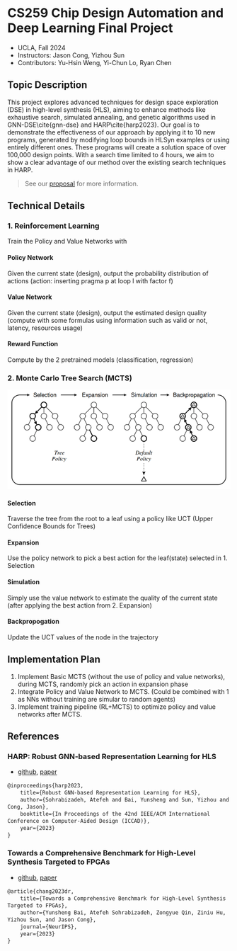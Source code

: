 # CS259 Chip Design Automation and Deep Learning Final Project
- UCLA, Fall 2024
- Instructors: Jason Cong, Yizhou Sun
- Contributors: Yu-Hsin Weng, Yi-Chun Lo, Ryan Chen

## Topic Description
This project explores advanced techniques for design space exploration (DSE) in high-level synthesis (HLS), aiming to enhance methods like exhaustive search, simulated annealing, and genetic algorithms used in GNN-DSE\cite{gnn-dse} and HARP\cite{harp2023}. Our goal is to demonstrate the effectiveness of our approach by applying it to 10 new programs, generated by modifying loop bounds in HLSyn examples or using entirely different ones. These programs will create a solution space of over 100,000 design points. With a search time limited to 4 hours, we aim to show a clear advantage of our method over the existing search techniques in HARP.
> See our [proposal](documentations/proposal.pdf) for more information.

## Technical Details
### 1. Reinforcement Learning
Train the Policy and Value Networks with
#### Policy Network
Given the current state (design), output the probability distribution of actions (action: inserting pragma p at loop l with factor f)
#### Value Network
Given the current state (design), output the estimated design quality (compute with some formulas using information such as valid or not, latency, resources usage)
#### Reward Function
Compute by the 2 pretrained models (classification, regression)
### 2. Monte Carlo Tree Search (MCTS)
![](doc/MCTS-algorithm-overview.png)

#### Selection
Traverse the tree from the root to a leaf using a policy like UCT (Upper Confidence Bounds for Trees)
#### Expansion
Use the policy network to pick a best action for the leaf(state) selected in 1. Selection
#### Simulation
Simply use the value network to estimate the quality of the current state (after applying the best action from 2. Expansion)
#### Backpropogation
Update the UCT values of the node in the trajectory

## Implementation Plan
1. Implement Basic MCTS (without the use of policy and value networks), during MCTS, randomly pick an action in expansion phase
2. Integrate Policy and Value Network to MCTS. (Could be combined with 1 as NNs without training are simular to random agents)
3. Implement training pipeline (RL+MCTS) to optimize policy and value networks after MCTS.


## References
### HARP:  Robust GNN-based Representation Learning for HLS
- [github](https://github.com/UCLA-VAST/HARP), [paper](https://ieeexplore.ieee.org/document/10323853)

```
@inproceedings{harp2023,
    title={Robust GNN-based Representation Learning for HLS},
    author={Sohrabizadeh, Atefeh and Bai, Yunsheng and Sun, Yizhou and Cong, Jason},
    booktitle={In Proceedings of the 42nd IEEE/ACM International Conference on Computer-Aided Design (ICCAD)},
    year={2023}
}
```

### Towards a Comprehensive Benchmark for High-Level Synthesis Targeted to FPGAs
- [github](https://github.com/UCLA-DM/HLSyn), [paper](https://proceedings.neurips.cc/paper_files/paper/2023/file/8dfc3a2720a4112243a285b98e0d4415-Paper-Datasets_and_Benchmarks.pdf)
```
@article{chang2023dr,
    title={Towards a Comprehensive Benchmark for High-Level Synthesis Targeted to FPGAs},
    author={Yunsheng Bai, Atefeh Sohrabizadeh, Zongyue Qin, Ziniu Hu, Yizhou Sun, and Jason Cong},
    journal={NeurIPS},
    year={2023}
}
```